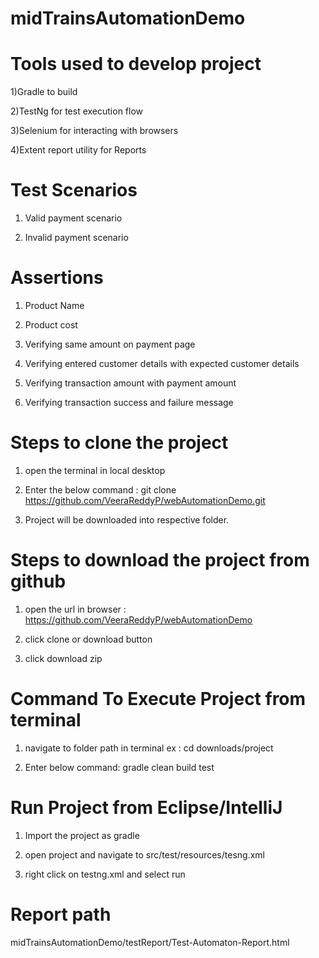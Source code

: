 # midTrainsAutomationDemo

# Tools used to develop project

  1)Gradle to build
  
  2)TestNg for test execution flow
  
  3)Selenium for interacting with browsers
  
  4)Extent report utility for Reports
 
 # Test Scenarios
 
 1) Valid payment scenario
 
 2) Invalid payment scenario
 
 # Assertions
 
 1) Product Name
 
 2) Product cost
 
 3) Verifying same amount on payment page
 
 4) Verifying entered customer details with expected customer details
 
 5) Verifying transaction amount with payment amount
 
 6) Verifying transaction success and failure message
 
 # Steps to clone the project
 
 1) open the terminal in local desktop 
 
 2) Enter the below command : git clone https://github.com/VeeraReddyP/webAutomationDemo.git
 
 3) Project will be downloaded into respective folder.
 
 # Steps to download the project from github
 
 1) open the url in browser : https://github.com/VeeraReddyP/webAutomationDemo
 
 2) click clone or download button
 
 3) click download zip
 
 
 # Command To Execute Project from terminal
 
 1) navigate to folder path in terminal ex : cd downloads/project
 
 2) Enter below command: gradle clean build test
 
 # Run Project from Eclipse/IntelliJ
 
 1) Import the project as gradle
 
 2) open project and navigate to src/test/resources/tesng.xml
 
 3) right click on testng.xml and select run 
    
  # Report path
 
 midTrainsAutomationDemo/testReport/Test-Automaton-Report.html
